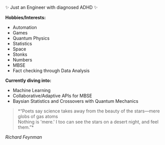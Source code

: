 ✨ Just an Engineer with diagnosed ADHD ✨

**Hobbies/Interests:**
- Automation
- Games
- Quantum Physics
- Statistics
- Space
- Stonks
- Numbers
- MBSE
- Fact checking through Data Analysis

**Currently diving into:**
- Machine Learning
- Collaborative/Adaptive APIs for MBSE
- Baysian Statistics and Crossovers with Quantum Mechanics

>*“Poets say science takes away from the beauty of the stars—mere globs of gas atoms\
Nothing is 'mere.' I too can see the stars on a desert night, and feel them.”\*

*Richard Feynman*
